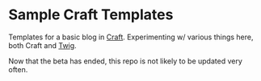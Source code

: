 # Sample Craft Templates

Templates for a basic blog in [Craft](http://buildwithcraft.com). Experimenting w/ various things here, both Craft and [Twig](http://twig.sensiolabs.org/doc/templates.html).

Now that the beta has ended, this repo is not likely to be updated very often.